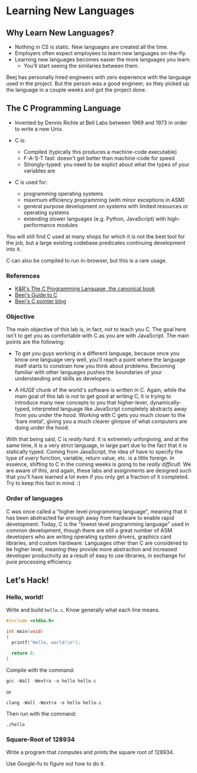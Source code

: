 # Learning New Languages

## Why Learn New Languages?

* Nothing in CS is static. New languages are created all the time.
* Employers often expect employees to learn new languages on-the-fly.
* Learning new languages becomes easier the more languages you learn.
    * You'll start seeing the similaries between them.

Beej has personally hired engineers with zero experience with the language used
in the project. But the person was a good engineer, so they picked up the
language in a couple weeks and got the project done.

## The C Programming Language

* Invented by Dennis Richie at Bell Labs between 1969 and 1973 in order to write
  a new Unix. 

* C is:
    * Compiled (typically this produces a machine-code executable)
    * F-A-S-T fast: doesn't get better than machine-code for speed
    * Strongly-typed: you need to be explict about what the types of your
      variables are

* C is used for:
    * programming operating systems
    * maximum efficiency programming (with minor exceptions in ASM)
    * general purpose development on systems with limited resources or operating systems
    * extending slower languages (e.g. Python, JavaScript) with high-performance modules

You will still find C used at many shops for which it is not the best tool for
the job, but a large existing codebase predicates continuing development into
it.

C can also be compiled to run in-browser, but this is a rare usage.


### References

* [K&R's The C Programming Language, the canonical book](https://en.wikipedia.org/wiki/The_C_Programming_Language)
* [Beej's Guide to C](http://beej.us/guide/bgc/)
* [Beej's C pointer blog](http://beej.us/blog/data/c-pointers/)


### Objective

The main objective of this lab is, in fact, _not_ to teach you C. The goal here
isn't to get you as comfortable with C as you are with JavaScript. The main
points are the following:

* To get you guys working in a different language, because once you know one
  language very well, you'll reach a point where the language itself starts to
  constrain how you think about problems. Becoming familiar with other languages
  pushes the boundaries of your understanding and skills as developers. 

* A *HUGE* chunk of the world's software is written in C. Again, while the main
  goal of this lab is not to get good at writing C, it is trying to introduce
  many new concepts to you that higher-lever, dynamically-typed, interpreted
  language like JavaScript completely abstracts away from you under the hood.
  Working with C gets you much closer to the 'bare metal', giving you a much
  clearer glimpse of what computers are doing under the hood. 

With that being said, C is _really hard_. It is extremely unforgiving, and at
the same time, it is a very strict language, in large part due to the fact that
it is statically typed. Coming from JavaScript, the idea of have to specify the
type of _every_ function, variable, return value, etc. is a little foreign. In
essence, shifting to C in the coming weeks is going to be _really difficult_. We
are aware of this, and again, these labs and assignments are designed such that
you'll have learned a lot even if you only get a fraction of it completed. Try
to keep this fact in mind. :)

### Order of languages

C was once called a "higher level programming language", meaning that it has
been abstracted far enough away from hardware to enable rapid development.
Today, C is the "lowest level programming language" used in common development,
though there are still a great number of ASM developers who are writing
operating system drivers, graphics card libraries, and custom hardware.
Languages other than C are considered to be higher level, meaning they provide
more abstraction and increased developer productivity as a result of easy to use
libraries, in exchange for pure processing efficiency.

## Let's Hack!

### Hello, world!

Write and build `hello.c`. Know generally what each line means.

```c
#include <stdio.h>

int main(void)
{
  printf("Hello, world!\n");

  return 0;
}
```

Compile with the command:

`gcc -Wall -Wextra -o hello hello.c`

or

`clang -Wall -Wextra -o hello hello.c`

Then run with the command:

`./hello`

### Square-Root of 128934

Write a program that computes and prints the square root of 128934.

Use Google-fu to figure out how to do it.

